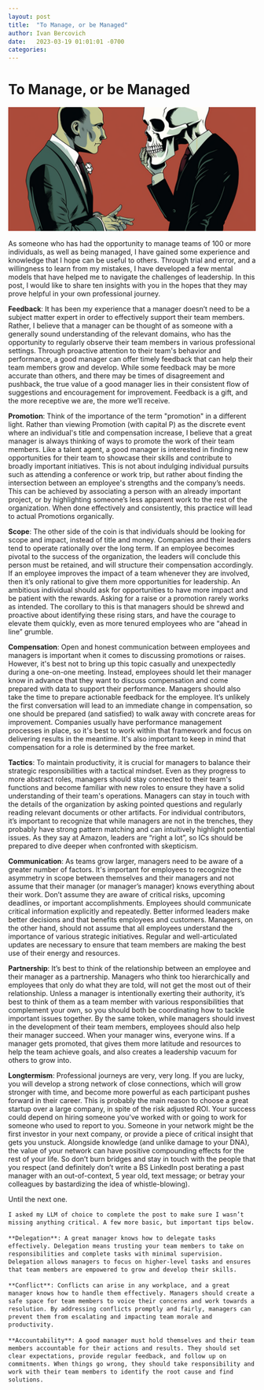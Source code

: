 ```yaml
---
layout: post
title:  "To Manage, or be Managed"
author: Ivan Bercovich
date:   2023-03-19 01:01:01 -0700
categories:
---
```


# To Manage, or be Managed #
![](/assets/hamlet2.png)

As someone who has had the opportunity to manage teams of 100 or more individuals, as well as being managed, I have gained some experience and knowledge that I hope can be useful to others. Through trial and error, and a willingness to learn from my mistakes, I have developed a few mental models that have helped me to navigate the challenges of leadership. In this post, I would like to share ten insights with you in the hopes that they may prove helpful in your own professional journey.

**Feedback**: It has been my experience that a manager doesn’t need to be a subject matter expert in order to effectively support their team members. Rather, I believe that a manager can be thought of as someone with a generally sound understanding of the relevant domains, who has the opportunity to regularly observe their team members in various professional settings. Through proactive attention to their team's behavior and performance, a good manager can offer timely feedback that can help their team members grow and develop. While some feedback may be more accurate than others, and there may be times of disagreement and pushback, the true value of a good manager lies in their consistent flow of suggestions and encouragement for improvement. Feedback is a gift, and the more receptive we are, the more we’ll receive.

**Promotion**: Think of the importance of the term "promotion" in a different light. Rather than viewing Promotion (with capital P) as the discrete event where an individual's title and compensation increase, I believe that a great manager is always thinking of ways to promote the work of their team members. Like a talent agent, a good manager is interested in finding new opportunities for their team to showcase their skills and contribute to broadly important initiatives. This is not about indulging individual pursuits such as attending a conference or work trip, but rather about finding the intersection between an employee's strengths and the company’s needs. This can be achieved by associating a person with an already important project, or by highlighting someone’s less apparent work to the rest of the organization. When done effectively and consistently, this practice will lead to actual Promotions organically.

**Scope**: The other side of the coin is that individuals should be looking for scope and impact, instead of title and money. Companies and their leaders tend to operate rationally over the long term. If an employee becomes pivotal to the success of the organization, the leaders will conclude this person must be retained, and will structure their compensation accordingly. If an employee improves the impact of a team whenever they are involved, then it’s only rational to give them more opportunities for leadership. An ambitious individual should ask for opportunities to have more impact and be patient with the rewards. Asking for a raise or a promotion rarely works as intended. The corollary to this is that managers should be shrewd and proactive about identifying these rising stars, and have the courage to elevate them quickly, even as more tenured employees who are “ahead in line” grumble.

**Compensation**: Open and honest communication between employees and managers is important when it comes to discussing promotions or raises. However, it's best not to bring up this topic casually and unexpectedly during a one-on-one meeting. Instead, employees should let their manager know in advance that they want to discuss compensation and come prepared with data to support their performance. Managers should also take the time to prepare actionable feedback for the employee. It’s unlikely the first conversation will lead to an immediate change in compensation, so one should be prepared (and satisfied) to walk away with concrete areas for improvement.  Companies usually have performance management processes in place, so it's best to work within that framework and focus on delivering results in the meantime. It's also important to keep in mind that compensation for a role is determined by the free market.

**Tactics**: To maintain productivity, it is crucial for managers to balance their strategic responsibilities with a tactical mindset. Even as they progress to more abstract roles, managers should stay connected to their team's functions and become familiar with new roles to ensure they have a solid understanding of their team's operations. Managers can stay in touch with the details of the organization by asking pointed questions and regularly reading relevant documents or other artifacts. For individual contributors, it’s important to recognize that while managers are not in the trenches, they probably have strong pattern matching and can intuitively highlight potential issues. As they say at Amazon, leaders are “right a lot”, so ICs should be prepared to dive deeper when confronted with skepticism.

**Communication**: As teams grow larger, managers need to be aware of a greater number of factors. It's important for employees to recognize the asymmetry in scope between themselves and their managers and not assume that their manager (or manager’s manager) knows everything about their work. Don’t assume they are aware of critical risks, upcoming deadlines, or important accomplishments. Employees should communicate critical information explicitly and repeatedly. Better informed leaders make better decisions and that benefits employees and customers. Managers, on the other hand, should not assume that all employees understand the importance of various strategic initiatives. Regular and well-articulated updates are necessary to ensure that team members are making the best use of their energy and resources.

**Partnership**: It’s best to think of the relationship between an employee and their manager as a partnership. Managers who think too hierarchically and employees that only do what they are told, will not get the most out of their relationship. Unless a manager is intentionally exerting their authority, it’s best to think of them as a team member with various responsibilities that complement your own, so you should both be coordinating how to tackle important issues together. By the same token, while managers should invest in the development of their team members, employees should also help their manager succeed. When your manager wins, everyone wins. If a manager gets promoted, that gives them more latitude and resources to help the team achieve goals, and also creates a leadership vacuum for others to grow into. 

**Longtermism**: Professional journeys are very, very long. If you are lucky, you will develop a strong network of close connections, which will grow stronger with time, and become more powerful as each participant pushes forward in their career. This is probably the main reason to choose a great startup over a large company, in spite of the risk adjusted ROI. Your success could depend on hiring someone you've worked with or going to work for someone who used to report to you.  Someone in your network might be the first investor in your next company, or provide a piece of critical insight that gets  you unstuck. Alongside knowledge (and unlike damage to your DNA), the value of your network can have positive compounding effects for the rest of your life. So don’t burn bridges and stay in touch with the people that you respect (and definitely don’t write a BS LinkedIn post berating a past manager with an out-of-context, 5 year old, text message; or betray your colleagues by bastardizing the idea of whistle-blowing).

Until the next one.

~~~
I asked my LLM of choice to complete the post to make sure I wasn’t missing anything critical. A few more basic, but important tips below.

**Delegation**: A great manager knows how to delegate tasks effectively. Delegation means trusting your team members to take on responsibilities and complete tasks with minimal supervision. Delegation allows managers to focus on higher-level tasks and ensures that team members are empowered to grow and develop their skills.

**Conflict**: Conflicts can arise in any workplace, and a great manager knows how to handle them effectively. Managers should create a safe space for team members to voice their concerns and work towards a resolution. By addressing conflicts promptly and fairly, managers can prevent them from escalating and impacting team morale and productivity.

**Accountability**: A good manager must hold themselves and their team members accountable for their actions and results. They should set clear expectations, provide regular feedback, and follow up on commitments. When things go wrong, they should take responsibility and work with their team members to identify the root cause and find solutions.